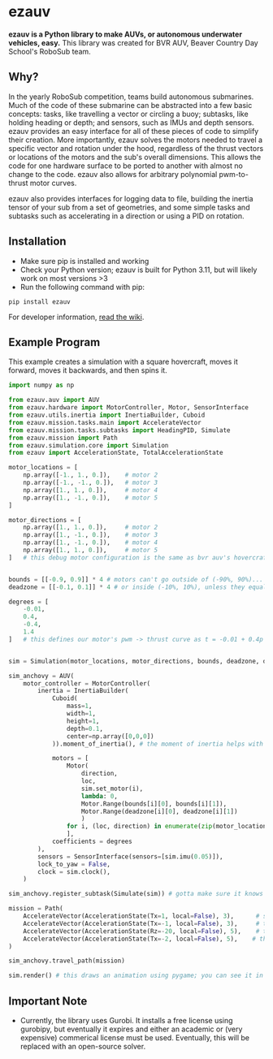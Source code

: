 # ezauv
**ezauv is a Python library to make AUVs, or autonomous underwater vehicles, easy.**
This library was created for BVR AUV, Beaver Country Day School's RoboSub team.

## Why?
In the yearly RoboSub competition, teams build autonomous submarines. Much of the code of these submarine can be abstracted into a few basic concepts: tasks, like travelling a vector or circling a buoy; subtasks, like holding heading or depth; and sensors, such as IMUs and depth sensors. ezauv provides an easy interface for all of these pieces of code to simplify their creation. More importantly, ezauv solves the motors needed to travel a specific vector and rotation under the hood, regardless of the thrust vectors or locations of the motors and the sub's overall dimensions. This allows the code for one hardware surface to be ported to another with almost no change to the code. ezauv also allows for arbitrary polynomial pwm-to-thrust motor curves.

ezauv also provides interfaces for logging data to file, building the inertia tensor of your sub from a set of geometries, and some simple tasks and subtasks such as accelerating in a direction or using a PID on rotation.

## Installation

 - Make sure pip is installed and working
 - Check your Python version; ezauv is built for Python 3.11, but will likely work on most versions >3
 - Run the following command with pip:
```
pip install ezauv
```

For developer information, [read the wiki](https://github.com/beaver-auv/ezauv/wiki).
## Example Program
This example creates a simulation with a square hovercraft, moves it forward, moves it backwards, and then spins it.
```python
import numpy as np

from ezauv.auv import AUV
from ezauv.hardware import MotorController, Motor, SensorInterface
from ezauv.utils.inertia import InertiaBuilder, Cuboid
from ezauv.mission.tasks.main import AccelerateVector
from ezauv.mission.tasks.subtasks import HeadingPID, Simulate
from ezauv.mission import Path
from ezauv.simulation.core import Simulation
from ezauv import AccelerationState, TotalAccelerationState

motor_locations = [
    np.array([-1., 1., 0.]),    # motor 2
    np.array([-1., -1., 0.]),   # motor 3
    np.array([1., 1., 0.]),     # motor 4
    np.array([1., -1., 0.]),    # motor 5
]

motor_directions = [
    np.array([1., 1., 0.]),     # motor 2
    np.array([1., -1., 0.]),    # motor 3
    np.array([1., -1., 0.]),    # motor 4
    np.array([1., 1., 0.]),     # motor 5
]   # this debug motor configuration is the same as bvr auv's hovercraft


bounds = [[-0.9, 0.9]] * 4 # motors can't go outside of (-90%, 90%)...
deadzone = [[-0.1, 0.1]] * 4 # or inside (-10%, 10%), unless they equal 0 exactly

degrees = [
    -0.01,
    0.4,
    -0.4,
    1.4
]   # this defines our motor's pwm -> thrust curve as t = -0.01 + 0.4p - 0.4p^2 + 1.4p^3


sim = Simulation(motor_locations, motor_directions, bounds, deadzone, degrees)

sim_anchovy = AUV(
    motor_controller = MotorController(
        inertia = InertiaBuilder(
            Cuboid(
                mass=1,
                width=1,
                height=1,
                depth=0.1,
                center=np.array([0,0,0])
            )).moment_of_inertia(), # the moment of inertia helps with rotation

            motors = [
                Motor(
                    direction,
                    loc,
                    sim.set_motor(i),
                    lambda: 0,
                    Motor.Range(bounds[i][0], bounds[i][1]),
                    Motor.Range(deadzone[i][0], deadzone[i][1])
                    )
                for i, (loc, direction) in enumerate(zip(motor_locations, motor_directions))
                ],
            coefficients = degrees
        ),
        sensors = SensorInterface(sensors=[sim.imu(0.05)]),
        lock_to_yaw = False,
        clock = sim.clock(),
    )

sim_anchovy.register_subtask(Simulate(sim)) # gotta make sure it knows to simulate the sub

mission = Path(
    AccelerateVector(AccelerationState(Tx=1, local=False), 3),      # start by going right locally,
    AccelerateVector(AccelerationState(Tx=-1, local=False), 3),     # then slow down by going left locally,
    AccelerateVector(AccelerationState(Rz=-20, local=False), 5),    # then spin really fast,
    AccelerateVector(AccelerationState(Tx=-2, local=False), 5),    # then go left globally, while spinning
)

sim_anchovy.travel_path(mission)

sim.render() # this draws an animation using pygame; you can see it in videos/animation.mp4
```

## Important Note
- Currently, the library uses Gurobi. It installs a free license using gurobipy, but eventually it expires and either an academic or (very expensive) commerical license must be used. Eventually, this will be replaced with an open-source solver.
